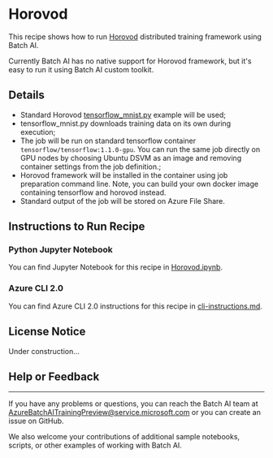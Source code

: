 # Horovod

This recipe shows how to run [Horovod](https://github.com/uber/horovod) distributed training framework using Batch AI.

Currently Batch AI has no native support for Horovod framework, but it's easy to run it using Batch AI custom toolkit.


## Details

- Standard Horovod [tensorflow_mnist.py](https://github.com/uber/horovod/blob/v0.9.10/examples/tensorflow_mnist.py) example will be used;
- tensorflow_mnist.py downloads training data on its own during execution;
- The job will be run on standard tensorflow container ```tensorflow/tensorflow:1.1.0-gpu```. You can run the same job directly on GPU nodes by choosing Ubuntu DSVM as an image and removing
container settings from the job definition.;
- Horovod framework will be installed in the container using job preparation command line. Note, you can build your own docker image containing tensorflow and horovod instead.
- Standard output of the job will be stored on Azure File Share.

## Instructions to Run Recipe

### Python Jupyter Notebook

You can find Jupyter Notebook for this recipe in [Horovod.ipynb](./Horovod.ipynb).

### Azure CLI 2.0

You can find Azure CLI 2.0 instructions for this recipe in [cli-instructions.md](./cli-instructions.md).

## License Notice

Under construction...

## Help or Feedback
--------------------
If you have any problems or questions, you can reach the Batch AI team at [AzureBatchAITrainingPreview@service.microsoft.com](mailto:AzureBatchAITrainingPreview@service.microsoft.com) or you can create an issue on GitHub.

We also welcome your contributions of additional sample notebooks, scripts, or other examples of working with Batch AI.
